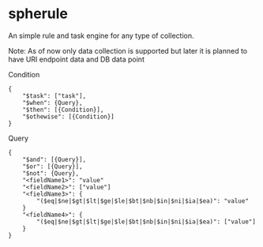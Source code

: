 # spherule

An simple rule and task engine for any type of collection.

Note:
As of now only data collection is supported but later it is planned to have URI endpoint data and DB data point

Condition
```
{
    "$task": ["task"],
    "$when": {Query},
    "$then": [{Condition}],
    "$othewise": [{Condition}]
}
```

Query
```
{
    "$and": [{Query}],
    "$or": [{Query}],
    "$not": {Query},
    "<fieldName1>": "value"
    "<fieldName2>": ["value"]
    "<fieldName3>": {
        "($eq|$ne|$gt|$lt|$ge|$le|$bt|$nb|$in|$ni|$ia|$ea)": "value"
    }
    "<fieldName4>": {
        "($eq|$ne|$gt|$lt|$ge|$le|$bt|$nb|$in|$ni|$ia|$ea)": ["value"]
    }
}
```
